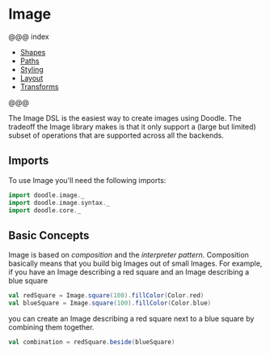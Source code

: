 # Image

@@@ index

* [Shapes](shape.md)
* [Paths](path.md)
* [Styling](styling.md)
* [Layout](layout.md)
* [Transforms](transform.md)

@@@

The Image DSL is the easiest way to create images using Doodle. The tradeoff the Image library makes is that it only support a (large but limited) subset of operations that are supported across all the backends.

## Imports

To use Image you'll need the following imports:

```scala
import doodle.image._
import doodle.image.syntax._
import doodle.core._
```

## Basic Concepts

Image is based on *composition* and the *interpreter pattern*. Composition basically means that you build big Images out of small Images. For example, if you have an Image describing a red square and an Image describing a blue square

```scala
val redSquare = Image.square(100).fillColor(Color.red)
val blueSquare = Image.square(100).fillColor(Color.blue)
```

you can create an Image describing a red square next to a blue square by combining them together.

```scala
val combination = redSquare.beside(blueSquare)
```



[catmull-rom]: https://en.wikipedia.org/wiki/Centripetal_Catmull%E2%80%93Rom_spline
